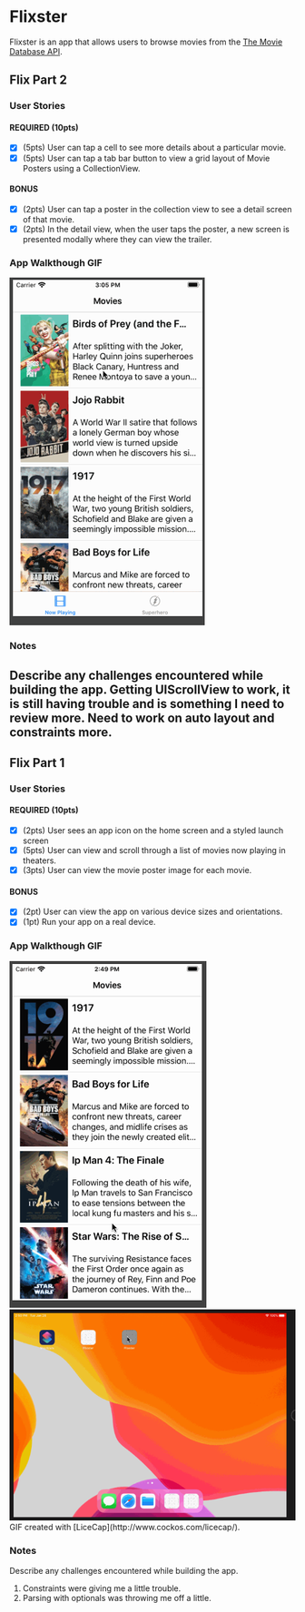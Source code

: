 # Flixster

Flixster is an app that allows users to browse movies from the [The Movie Database API](http://docs.themoviedb.apiary.io/#).


## Flix Part 2

### User Stories

#### REQUIRED (10pts)
- [x] (5pts) User can tap a cell to see more details about a particular movie.
- [x] (5pts) User can tap a tab bar button to view a grid layout of Movie Posters using a CollectionView.

#### BONUS
- [x] (2pts) User can tap a poster in the collection view to see a detail screen of that movie.
- [x] (2pts) In the detail view, when the user taps the poster, a new screen is presented modally where they can view the trailer.

### App Walkthough GIF

<img src='FlixsterPart2.gif' title='Video Walkthrough 2' width='' alt='Video Walkthrough 2' />

### Notes
Describe any challenges encountered while building the app.
Getting UIScrollView to work, it is still having trouble and is something I need to review more. Need to work on auto layout and constraints more.  
---

## Flix Part 1

### User Stories

#### REQUIRED (10pts)
- [x] (2pts) User sees an app icon on the home screen and a styled launch screen
- [x] (5pts) User can view and scroll through a list of movies now playing in theaters.
- [x] (3pts) User can view the movie poster image for each movie.

#### BONUS
- [x] (2pt) User can view the app on various device sizes and orientations.
- [x] (1pt) Run your app on a real device.

### App Walkthough GIF

<img src='Flixster.gif' title='Video Walkthrough' width='' alt='Video Walkthrough' />
<img src='FlixsterRotate.gif' title='Video Walkthrough' width='' alt='Video Walkthrough iPad rotated' />
GIF created with [LiceCap](http://www.cockos.com/licecap/).

### Notes
Describe any challenges encountered while building the app.
1. Constraints were giving me a little trouble. 
2. Parsing with optionals was throwing me off a little.    
